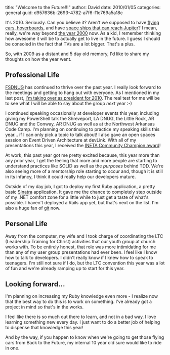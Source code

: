 
title: "Welcome to the Future!!!"
author: David
date: 2010/01/05
categories: general
guid: d957636b-2693-4782-a7f6-f1c769a5a18c

It's 2010. Seriously. Can you believe it? Aren't we supposed to have [flying
cars, hoverboards](http://www.imdb.com/title/tt0096874/), and have [space ships
that can reach Jupiter](http://www.imdb.com/title/tt0086837/)? I mean, really,
we're way beyond [the year
2000](http://en.wikipedia.org/wiki/List_of_Conan_O%27Brien_sketches#In_the_Year_2000.2F3000)
now. As a kid, I remember thinking how awesome it will be to actually get to
live in the future. I guess I should be consoled in the fact that TVs are a lot
bigger. That's a plus. 

So, with 2009 as a distant and 5 day old memory, I'd like to share my thoughts
on how the year went.

## Professional Life

[FSDNUG](http://fsdnug.org) has continued to thrive over the past year. I
really look forward to the meetings and getting to hang out with everyone. As I
mentioned in my last post, [I'm taking over as president for
2010](/blog/2009/11/30/big-shoes-to-fill/). The real test for me will be to see
what I will be able to say about the group *next* year :-) 

I continued speaking occasionally at developer events this year, including
giving my PowerShell talk the Shreveport, LA DNUG, the Little Rock, AR DNUG and
the Conway, AR DNUG as well as at the Northwest Arkansas Code Camp. I'm
planning on continuing to practice my speaking skills this year... if I can
only pick a topic to talk about! I also gave an open spaces session on Event
Driven Architecture at devLink. With all of my presentations this year, I
received the [INETA Community Champion
award](http://www.inetachamps.com/Profile/Details/drmohundro)! 

At work, this past year got me pretty excited because, this year more than any
prior year, I get the feeling that more and more people are starting to
understand practices like SOLID as well as the *purposes* behind TDD. We're
also seeing more of a mentorship role starting to occur and, though it is still
in its infancy, I think it could really help our developers mature. 

Outside of my day job, I got to deploy my first Ruby application, a pretty
basic [Sinatra](http://www.sinatrarb.com/) application. It gave me the chance
to completely step outside of my .NET comfort zone for a little while to just
get a taste of what's possible. I haven't deployed a Rails app yet, but that's
next on the list. I'm also a huge fan of [git](http://www.git-scm.com/) now.

## Personal Life

Away from the computer, my wife and I took charge of coordinating the LTC
(Leadership Training for Christ) activities that our youth group at church
works with. To be entirely honest, that role was more intimidating for me than
any of my user group presentations had ever been. I feel like I know how to
talk to developers. I didn't really know if I knew how to speak to teenagers.
I'm still not sure if I do, but the LTC convention this year was a lot of fun
and we're already ramping up to start for this year.

## Looking forward...

I'm planning on increasing my Ruby knowledge even more - I realize now that the
best way to do this is to work on something. I've already got a project in mind
so that's in the works.

I feel like there is so much out there to learn, and not in a bad way. I love
learning something new every day. I just want to do a better job of helping to
dispense that knowledge this year!

And by the way, if you happen to know when we're going to get those flying cars
from Back to the Future, my internal 10 year old sure would like to ride in
one.


